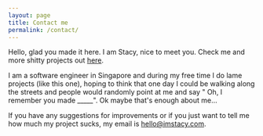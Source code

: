 ```yaml
---
layout: page
title: Contact me
permalink: /contact/
---
```


<div id="profile"></div>

Hello, glad you made it here. I am Stacy, nice to meet you. Check me and more shitty projects out <a href="https://imstacy.com" target="_blank">here</a>.

I am a software engineer in Singapore and during my free time I do lame projects (like this one), hoping to think that one day I could be walking along the streets and people would randomly point at me and say " Oh, I remember you made _____". Ok maybe that's enough about me...

If you have any suggestions for improvements or if you just want to tell me how much my project sucks, my email is <a href="mailto:hello@imstacy.com">hello@imstacy.com</a>.